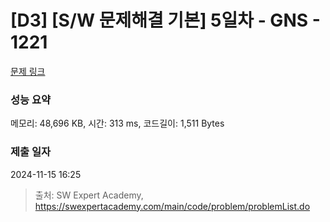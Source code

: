 # [D3] [S/W 문제해결 기본] 5일차 - GNS - 1221 

[문제 링크](https://swexpertacademy.com/main/code/problem/problemDetail.do?contestProbId=AV14jJh6ACYCFAYD) 

### 성능 요약

메모리: 48,696 KB, 시간: 313 ms, 코드길이: 1,511 Bytes

### 제출 일자

2024-11-15 16:25



> 출처: SW Expert Academy, https://swexpertacademy.com/main/code/problem/problemList.do